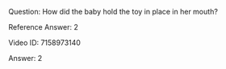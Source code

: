 Question: How did the baby hold the toy in place in her mouth?

Reference Answer: 2

Video ID: 7158973140

Answer: 2

